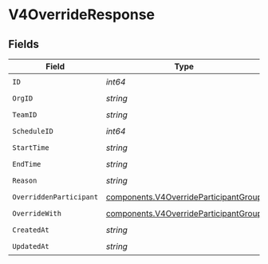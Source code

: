 # V4OverrideResponse


## Fields

| Field                                                                                          | Type                                                                                           | Required                                                                                       | Description                                                                                    |
| ---------------------------------------------------------------------------------------------- | ---------------------------------------------------------------------------------------------- | ---------------------------------------------------------------------------------------------- | ---------------------------------------------------------------------------------------------- |
| `ID`                                                                                           | *int64*                                                                                        | :heavy_check_mark:                                                                             | N/A                                                                                            |
| `OrgID`                                                                                        | *string*                                                                                       | :heavy_check_mark:                                                                             | N/A                                                                                            |
| `TeamID`                                                                                       | *string*                                                                                       | :heavy_check_mark:                                                                             | N/A                                                                                            |
| `ScheduleID`                                                                                   | *int64*                                                                                        | :heavy_check_mark:                                                                             | N/A                                                                                            |
| `StartTime`                                                                                    | *string*                                                                                       | :heavy_check_mark:                                                                             | N/A                                                                                            |
| `EndTime`                                                                                      | *string*                                                                                       | :heavy_check_mark:                                                                             | N/A                                                                                            |
| `Reason`                                                                                       | *string*                                                                                       | :heavy_check_mark:                                                                             | N/A                                                                                            |
| `OverriddenParticipant`                                                                        | [components.V4OverrideParticipantGroup](../../models/components/v4overrideparticipantgroup.md) | :heavy_check_mark:                                                                             | N/A                                                                                            |
| `OverrideWith`                                                                                 | [components.V4OverrideParticipantGroup](../../models/components/v4overrideparticipantgroup.md) | :heavy_check_mark:                                                                             | N/A                                                                                            |
| `CreatedAt`                                                                                    | *string*                                                                                       | :heavy_check_mark:                                                                             | N/A                                                                                            |
| `UpdatedAt`                                                                                    | *string*                                                                                       | :heavy_check_mark:                                                                             | N/A                                                                                            |